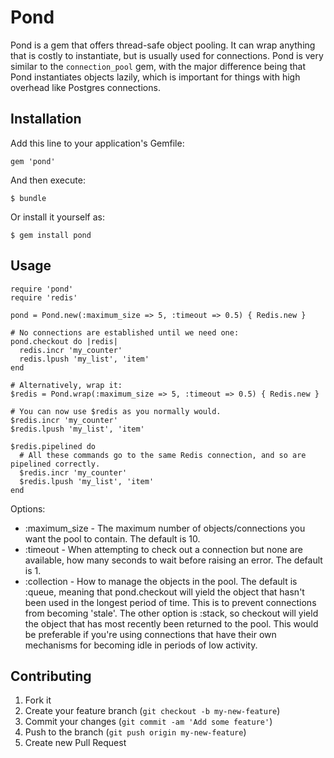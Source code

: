 # Pond

Pond is a gem that offers thread-safe object pooling. It can wrap anything that is costly to instantiate, but is usually used for connections. Pond is very similar to the `connection_pool` gem, with the major difference being that Pond instantiates objects lazily, which is important for things with high overhead like Postgres connections.

## Installation

Add this line to your application's Gemfile:

    gem 'pond'

And then execute:

    $ bundle

Or install it yourself as:

    $ gem install pond

## Usage

    require 'pond'
    require 'redis'

    pond = Pond.new(:maximum_size => 5, :timeout => 0.5) { Redis.new }

    # No connections are established until we need one:
    pond.checkout do |redis|
      redis.incr 'my_counter'
      redis.lpush 'my_list', 'item'
    end

    # Alternatively, wrap it:
    $redis = Pond.wrap(:maximum_size => 5, :timeout => 0.5) { Redis.new }

    # You can now use $redis as you normally would.
    $redis.incr 'my_counter'
    $redis.lpush 'my_list', 'item'

    $redis.pipelined do
      # All these commands go to the same Redis connection, and so are pipelined correctly.
      $redis.incr 'my_counter'
      $redis.lpush 'my_list', 'item'
    end

Options:
* :maximum_size - The maximum number of objects/connections you want the pool to contain. The default is 10.
* :timeout - When attempting to check out a connection but none are available, how many seconds to wait before raising an error. The default is 1.
* :collection - How to manage the objects in the pool. The default is :queue, meaning that pond.checkout will yield the object that hasn't been used in the longest period of time. This is to prevent connections from becoming 'stale'. The other option is :stack, so checkout will yield the object that has most recently been returned to the pool. This would be preferable if you're using connections that have their own mechanisms for becoming idle in periods of low activity.

## Contributing

1. Fork it
2. Create your feature branch (`git checkout -b my-new-feature`)
3. Commit your changes (`git commit -am 'Add some feature'`)
4. Push to the branch (`git push origin my-new-feature`)
5. Create new Pull Request
